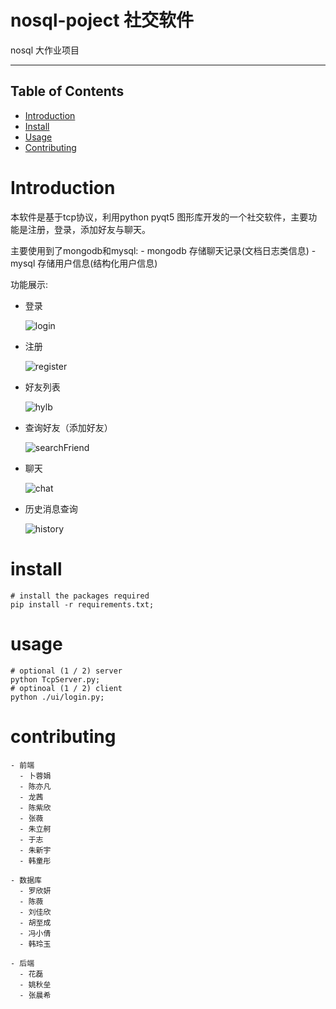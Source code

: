 # nosql-poject 社交软件
nosql 大作业项目

---

## Table of Contents

- [Introduction](#Introduction)
- [Install](#install)
- [Usage](#usage)
- [Contributing](#contributing)
  
  
# Introduction
  本软件是基于tcp协议，利用python pyqt5 图形库开发的一个社交软件，主要功能是注册，登录，添加好友与聊天。
  
  主要使用到了mongodb和mysql:
    - mongodb 存储聊天记录(文档日志类信息)
    - mysql 存储用户信息(结构化用户信息)
  
  功能展示:

  - 登录
    
    ![login](./images/login.png)
    
  - 注册
    
    ![register](./images/register.png)
    
  - 好友列表
    
    ![hylb](./images/hylb.png)
    
  - 查询好友（添加好友）
    
    ![searchFriend](./images/searchFriend.png)
  
  - 聊天
    
    ![chat](./images/chat.png)
    
  - 历史消息查询
    
    ![history](./images/history.png)

# install

  ```shell
  # install the packages required
  pip install -r requirements.txt;
  ```

# usage

  ```shell
  # optional (1 / 2) server
  python TcpServer.py;
  # optinoal (1 / 2) client
  python ./ui/login.py;
  ```

# contributing

    - 前端
      - 卜蓉娟
      - 陈亦凡
      - 龙茜
      - 陈紫欣
      - 张薇
      - 朱立舸
      - 于志
      - 朱新宇
      - 韩童彤
          
    - 数据库
      - 罗欣妍
      - 陈薇	
      - 刘佳欣
      - 胡至成
      - 冯小倩
      - 韩玲玉
        
    - 后端
      - 花磊
      - 姚秋垒
      - 张晨希